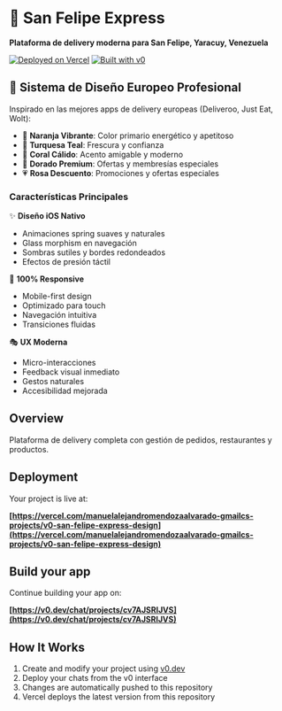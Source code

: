 # 🌟 San Felipe Express

**Plataforma de delivery moderna para San Felipe, Yaracuy, Venezuela**

[![Deployed on Vercel](https://img.shields.io/badge/Deployed%20on-Vercel-black?style=for-the-badge&logo=vercel)](https://vercel.com/manuelalejandromendozaalvarado-gmailcs-projects/v0-san-felipe-express-design)
[![Built with v0](https://img.shields.io/badge/Built%20with-v0.dev-black?style=for-the-badge)](https://v0.dev/chat/projects/cv7AJSRIJVS)

## 🎨 Sistema de Diseño Europeo Profesional

Inspirado en las mejores apps de delivery europeas (Deliveroo, Just Eat, Wolt):

- 🧡 **Naranja Vibrante**: Color primario energético y apetitoso
- 🌊 **Turquesa Teal**: Frescura y confianza
- 🎨 **Coral Cálido**: Acento amigable y moderno
- 💎 **Dorado Premium**: Ofertas y membresías especiales
- 💗 **Rosa Descuento**: Promociones y ofertas especiales

### Características Principales

✨ **Diseño iOS Nativo**
- Animaciones spring suaves y naturales
- Glass morphism en navegación
- Sombras sutiles y bordes redondeados
- Efectos de presión táctil

📱 **100% Responsive**
- Mobile-first design
- Optimizado para touch
- Navegación intuitiva
- Transiciones fluidas

🎭 **UX Moderna**
- Micro-interacciones
- Feedback visual inmediato
- Gestos naturales
- Accesibilidad mejorada

## Overview

Plataforma de delivery completa con gestión de pedidos, restaurantes y productos.

## Deployment

Your project is live at:

**[https://vercel.com/manuelalejandromendozaalvarado-gmailcs-projects/v0-san-felipe-express-design](https://vercel.com/manuelalejandromendozaalvarado-gmailcs-projects/v0-san-felipe-express-design)**

## Build your app

Continue building your app on:

**[https://v0.dev/chat/projects/cv7AJSRIJVS](https://v0.dev/chat/projects/cv7AJSRIJVS)**

## How It Works

1. Create and modify your project using [v0.dev](https://v0.dev)
2. Deploy your chats from the v0 interface
3. Changes are automatically pushed to this repository
4. Vercel deploys the latest version from this repository